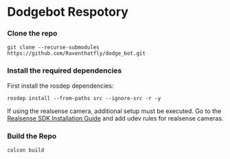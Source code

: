 # Dodgebot Respotory

### Clone the repo
```shell
git clone --recurse-submodules https://github.com/Raventhatfly/dodge_bot.git
```

### Install the required dependencies
First install the rosdep dependencies:
```shell
rosdep install --from-paths src --ignore-src -r -y
```
If using the realsense camera, additional setup must be executed.
Go to the [Realsense SDK Installation Guide](https://dev.intelrealsense.com/docs/compiling-librealsense-for-linux-ubuntu-guide) and add udev rules for realsense cameras.
### Build the Repo
```shell
colcon build
```